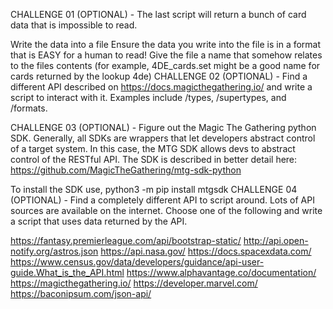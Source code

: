 CHALLENGE 01 (OPTIONAL) - The last script will return a bunch of card data that is impossible to read.

Write the data into a file
Ensure the data you write into the file is in a format that is EASY for a human to read!
Give the file a name that somehow relates to the files contents (for example, 4DE_cards.set might be a good name for cards returned by the lookup 4de)
CHALLENGE 02 (OPTIONAL) - Find a different API described on https://docs.magicthegathering.io/ and write a script to interact with it. Examples include /types, /supertypes, and /formats.

CHALLENGE 03 (OPTIONAL) - Figure out the Magic The Gathering python SDK. Generally, all SDKs are wrappers that let developers abstract control of a target system. In this case, the MTG SDK allows devs to abstract control of the RESTful API. The SDK is described in better detail here: https://github.com/MagicTheGathering/mtg-sdk-python

To install the SDK use, python3 -m pip install mtgsdk
CHALLENGE 04 (OPTIONAL) - Find a completely different API to script around. Lots of API sources are available on the internet. Choose one of the following and write a script that uses data returned by the API.

https://fantasy.premierleague.com/api/bootstrap-static/
http://api.open-notify.org/astros.json
https://api.nasa.gov/
https://docs.spacexdata.com/
https://www.census.gov/data/developers/guidance/api-user-guide.What_is_the_API.html
https://www.alphavantage.co/documentation/
https://magicthegathering.io/
https://developer.marvel.com/
https://baconipsum.com/json-api/
